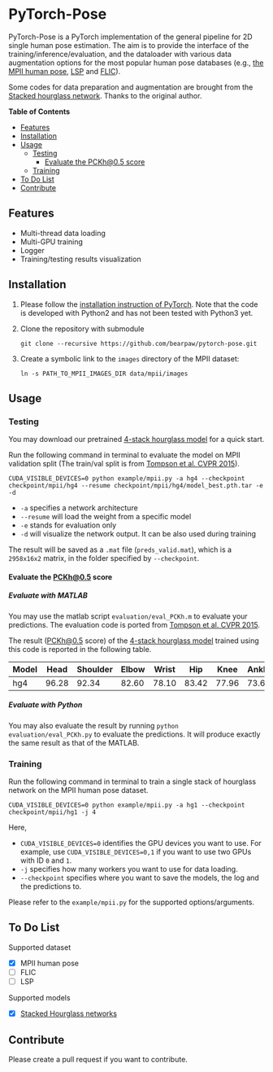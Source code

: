 # PyTorch-Pose

PyTorch-Pose is a PyTorch implementation of the general pipeline for 2D single human pose estimation. The aim is to provide the interface of the training/inference/evaluation, and the dataloader with various data augmentation options for the most popular human pose databases (e.g., [the MPII human pose](http://human-pose.mpi-inf.mpg.de), [LSP](http://www.comp.leeds.ac.uk/mat4saj/lsp.html) and [FLIC](http://bensapp.github.io/flic-dataset.html)).

Some codes for data preparation and augmentation are brought from the [Stacked hourglass network](https://github.com/anewell/pose-hg-train). Thanks to the original author. 

**Table of Contents**  
- [Features](#features)
- [Installation](#installation)
- [Usage](#usage)
   - [Testing](#testing)
      - [Evaluate the PCKh@0.5 score](#evaluate-the-pckh05-score)
   - [Training](#training)
- [To Do List](#to-do-list)
- [Contribute](#contribute)

## Features
- Multi-thread data loading
- Multi-GPU training
- Logger
- Training/testing results visualization

## Installation
1. Please follow the [installation instruction of PyTorch](http://pytorch.org/). Note that the code is developed with Python2 and has not been tested with Python3 yet. 

2. Clone the repository with submodule
   ```
   git clone --recursive https://github.com/bearpaw/pytorch-pose.git
   ```

3. Create a symbolic link to the `images` directory of the MPII dataset:
   ```
   ln -s PATH_TO_MPII_IMAGES_DIR data/mpii/images
   ```

## Usage

### Testing
You may download our pretrained [4-stack hourglass model](https://drive.google.com/drive/folders/0B63t5HSgY4SQQ2FBRE5rQ2EzbjQ?usp=sharing) for a quick start.

Run the following command in terminal to evaluate the model on MPII validation split (The train/val split is from [Tompson et al. CVPR 2015](http://www.cims.nyu.edu/~tompson/data/mpii_valid_pred.zip)).
```
CUDA_VISIBLE_DEVICES=0 python example/mpii.py -a hg4 --checkpoint checkpoint/mpii/hg4 --resume checkpoint/mpii/hg4/model_best.pth.tar -e -d 
```
* `-a` specifies a network architecture
* `--resume` will load the weight from a specific model
* `-e` stands for evaluation only
* `-d` will visualize the network output. It can be also used during training

The result will be saved as a `.mat` file (`preds_valid.mat`), which is a `2958x16x2` matrix, in the folder specified by `--checkpoint`.

#### Evaluate the PCKh@0.5 score

##### Evaluate with MATLAB

You may use the matlab script `evaluation/eval_PCKh.m` to evaluate your predictions. The evaluation code is ported from  [Tompson et al. CVPR 2015](http://www.cims.nyu.edu/~tompson/data/mpii_valid_pred.zip).

The result (PCKh@0.5 score) of the [4-stack hourglass model](https://drive.google.com/drive/folders/0B63t5HSgY4SQQ2FBRE5rQ2EzbjQ?usp=sharing) trained using this code is reported in the following table.


| Model    | Head | Shoulder | Elbow | Wrist | Hip  | Knee  | Ankle | Mean | 
| -------- | -----| -------- | ----- | ----- | ---- | ------|------ | ---- |
| hg4      | 96.28| 92.34    | 82.60 | 78.10 | 83.42| 77.96 | 73.62 | 83.58|

##### Evaluate with Python

You may also evaluate the result by running `python evaluation/eval_PCKh.py` to evaluate the predictions. It will produce exactly the same result as that of the MATLAB.

### Training
Run the following command in terminal to train a single stack of hourglass network on the MPII human pose dataset. 
```
CUDA_VISIBLE_DEVICES=0 python example/mpii.py -a hg1 --checkpoint checkpoint/mpii/hg1 -j 4 
```
Here, 
* `CUDA_VISIBLE_DEVICES=0` identifies the GPU devices you want to use. For example, use `CUDA_VISIBLE_DEVICES=0,1` if you want to use two GPUs with ID `0` and `1`. 
* `-j` specifies how many workers you want to use for data loading. 
* `--checkpoint` specifies where you want to save the models, the log and the predictions to.

Please refer to the `example/mpii.py` for the supported options/arguments.

## To Do List
Supported dataset
- [x] MPII human pose
- [ ] FLIC
- [ ] LSP

Supported models
- [x] [Stacked Hourglass networks](https://arxiv.org/abs/1603.06937)

## Contribute
Please create a pull request if you want to contribute.





